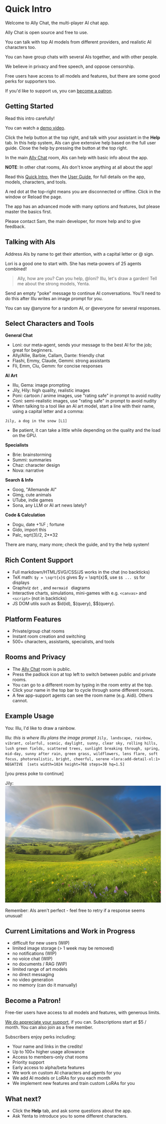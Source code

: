 # Quick Intro

Welcome to Ally Chat, the multi-player AI chat app.

Ally Chat is open source and free to use.

You can talk with top AI models from different providers, and realistic AI characters too.

You can have group chats with several AIs together, and with other people.

We believe in privacy and free speech, and oppose censorship.

Free users have access to all models and features, but there are some good perks for supporters too.

If you'd like to support us, you can [become a patron](https://www.patreon.com/allychat).

## Getting Started

Read this intro carefully!

You can watch a [demo video](https://allemande.ai/demo).

Click the <i class="bi-question-lg"></i> help button at the top right, and talk with your assistant in the **Help** tab. In this help system, AIs can give extensive help based on the full user guide. Close the help by pressing the <i class="bi-x"></i> button at the top right.

In the main [Ally Chat](/Ally+Chat) room, AIs can help with basic info about the app.

**NOTE**: In other chat rooms, AIs don't know anything at all about the app!

Read this [Quick Intro](/intro), then the [User Guide](/guide), for full details on the app, models, characters, and tools.

A red dot at the top-right means you are disconnected or offline. Click in the window or Reload the page.

The app has an advanced mode with many options and features, but please master the basics first.

Please contact Sam, the main developer, for more help and to give feedback.

## Talking with AIs

Address AIs by name to get their attention, with a capital letter or @ sign.

Lori is a good one to start with. She has meta-powers of 25 agents combined!

> Ally, how are you?
> Can you help, @loni?
> Illu, let's draw a garden!
> Tell me about the strong models, Yenta.

Send an empty "poke" message to continue AI conversations. You'll need to do this after Illu writes an image prompt for you.

You can say @anyone for a random AI, or @everyone for several responses.

## Select Characters and Tools

**General Chat**
- Loni: our meta-agent, sends your message to the best AI for the job; great for beginners.
- Ally/Allie, Barbie, Callam, Dante: friendly chat
- Flashi, Emmy, Claude, Gemmi: strong assistants
- Fli, Emm, Clu, Gemm: for concise responses

**AI Art**
- Illu, Gema: image prompting
- Jily, Hily: high quality, realistic images
- Poni: cartoon / anime images, use "rating safe" in prompt to avoid nudity
- Coni: semi-realistic images, use "rating safe" in prompt to avoid nudity
- When talking to a tool like an AI art model, start a line with their name, using a capital letter and a comma:
```
Jily, a dog in the snow [L1]
```
- Be patient, it can take a little while depending on the quality and the load on the GPU.

**Specialists**
- Brie: brainstorming
- Summi: summaries
- Chaz: character design
- Nova: narrative

**Search & Info**
- Goog, "Allemande AI"
- Gimg, cute animals
- UTube, indie games
- Sona, any LLM or AI art news lately?

**Code & Calculation**
- Dogu, date +%F ; fortune
- Gido, import this
- Palc, sqrt(3)/2, 2**32

There are many, many more; check the guide, and try the help system!

## Rich Content Support

- Full markdown/HTML/SVG/CSS/JS works in the chat (no backticks)
- TeX math: `$y = \sqrt{x}$` gives $y = \sqrt{x}$, use `$$ ... $$` for displays
- Graphviz ```dot ```, and ```mermaid ``` diagrams
- Interactive charts, simulations, mini-games with e.g. `<canvas>` and `<script>` (not in backticks)
- JS DOM utils such as $id(id), $(query), $$(query).

## Platform Features

- Private/group chat rooms
- Instant room creation and switching
- 500+ characters, assistants, specialists, and tools

## Rooms and Privacy

- The [Ally Chat](/Ally+Chat) room is public.
- Press the padlock icon at top left to switch between public and private rooms.
- You can go to a different room by typing in the room entry at the top.
- Click your name in the top bar to cycle through some different rooms.
- A few app-support agents can see the room name (e.g. Aidi). Others cannot.

## Example Usage

You:	Illu, I'd like to draw a rainbow.

Illu:	<think>
	*this is where Illu plans the image prompt*
	</think>
	```
	Jily, landscape, rainbow, vibrant, colorful, scenic, daylight, sunny, clear sky, rolling hills, lush green fields, scattered trees, sunlight breaking through, spring, mid-day, sunny after rain, green grass, wildflowers, lens flare, soft focus, photorealistic, bright, cheerful, serene <lora:add-detail-xl:1> NEGATIVE  [sets width=1024 height=768 steps=30 hq=1.5]
	```

[you press poke to continue]

Jily:	![#3972177466 landscape, rainbow, vibrant, colorful, scenic, daylight, sunny, clear sky, rolling hills, lush green fields, scattered trees, sunlight breaking through, spring, mid-day, sunny after rain, green grass, wildflowers, lens flare, soft focus, photorealistic, bright, cheerful, serene <lora:add-detail-xl:1>](landscape-rainbow-vibrant-colorful-scenic-daylight-sunny-clear-sky-rol.jpg)

Remember: AIs aren't perfect - feel free to retry if a response seems unusual!

## Current Limitations and Work in Progress

- difficult for new users (WIP)
- limited image storage (> 1 week may be removed)
- no notifications (WIP)
- no voice chat (WIP)
- no documents / RAG (WIP)
- limited range of art models
- no direct messaging
- no video generation
- no memory (can do it manually)

## Become a Patron!

Free-tier users have access to all models and features, with generous limits.

[We do appreciate your support](https://www.patreon.com/allychat), if you can. Subscriptions start at $5 / month. You can also join as a free member.

Subscribers enjoy perks including:

- Your name and links in the credits!
- Up to 100× higher usage allowance
- Access to members-only chat rooms
- Priority support
- Early access to alpha/beta features
- We work on custom AI characters and agents for you
- We add AI models or LoRAs for you each month
- We implement new features and train custom LoRAs for you

## What next?

- Click the **Help** tab, and ask some questions about the app.
- Ask Yenta to introduce you to some different characters.
